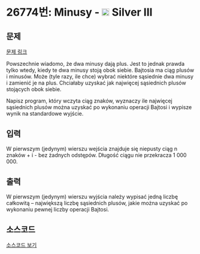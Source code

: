 # 26774번: Minusy - <img src="https://static.solved.ac/tier_small/8.svg" style="height:20px" /> Silver III

<!-- performance -->

<!-- 문제 제출 후 깃허브에 푸시를 했을 때 제출한 코드의 성능이 입력될 공간입니다.-->

<!-- end -->

## 문제

[문제 링크](https://boj.kr/26774)


<p>Powszechnie wiadomo, że dwa minusy dają plus. Jest to jednak prawda tylko wtedy, kiedy te dwa minusy stoją obok siebie. Bajtosia ma ciąg plusów i minusów. Może (tyle razy, ile chce) wybrać niektóre sąsiednie dwa minusy i zamienić je na plus. Chciałaby uzyskać jak najwięcej sąsiednich plusów stojących obok siebie.</p>

<p>Napisz program, który wczyta ciąg znaków, wyznaczy ile najwięcej sąsiednich plusów można uzyskać po wykonaniu operacji Bajtosi i wypisze wynik na standardowe wyjście.</p>



## 입력


<p>W pierwszym (jedynym) wierszu wejścia znajduje się niepusty ciąg n znaków + i - bez żadnych odstępów. Długość ciągu nie przekracza 1 000 000.</p>



## 출력


<p>W pierwszym (jedynym) wierszu wyjścia należy wypisać jedną liczbę całkowitą – największą liczbę sąsiednich plusów, jakie można uzyskać po wykonaniu pewnej liczby operacji Bajtosi.</p>



## 소스코드

[소스코드 보기](Minusy.py)
